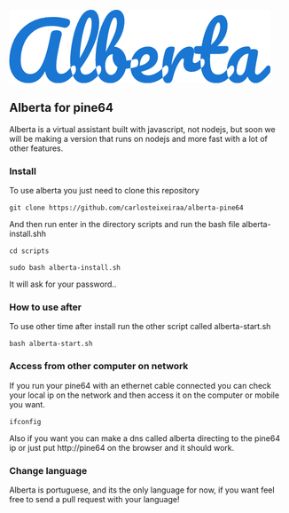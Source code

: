 ![logo](https://raw.githubusercontent.com/carlosteixeiraa/alberta-pine64/master/graphics/logo.png)



## Alberta for pine64

Alberta is a virtual assistant built with javascript, not nodejs, but soon we will be making a version that runs on nodejs and more fast with a lot of other features.

### Install

To use alberta you just need to clone this repository

```
git clone https://github.com/carlosteixeiraa/alberta-pine64
```

And then run enter in the directory scripts and run the bash file alberta-install.shh

```
cd scripts
```
```
sudo bash alberta-install.sh
```

It will ask for your password..

### How to use after

To use other time after install run the other script called alberta-start.sh

```
bash alberta-start.sh
```

### Access from other computer on network

If you run your pine64 with an ethernet cable connected you can check your local ip on the network and then access it on the computer or mobile you want.

```
ifconfig
```

Also if you want you can make a dns called alberta directing to the pine64 ip or just put http://pine64 on the browser and it should work.

### Change language

Alberta is portuguese, and its the only language for now, if you want feel free to send a pull request with your language!
